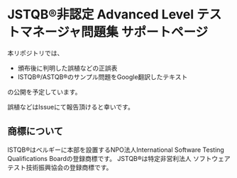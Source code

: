 # JSTQB®非認定 Advanced Level テストマネージャ問題集 サポートページ

本リポジトリでは、

* 頒布後に判明した誤植などの正誤表
* ISTQB®/ASTQB®のサンプル問題をGoogle翻訳したテキスト

の公開を予定しています。

誤植などはIssueにて報告頂けると幸いです。

## 商標について

ISTQB®はベルギーに本部を設置するNPO法人International Software Testing Qualifications Boardの登録商標です。
JSTQB®は特定非営利法人 ソフトウェアテスト技術振興協会の登録商標です。

